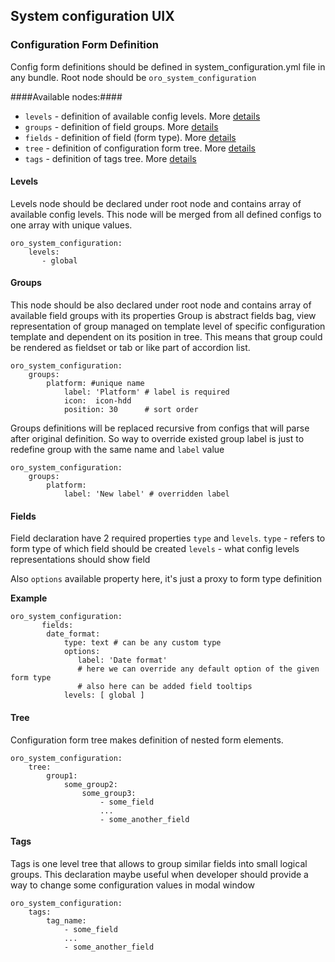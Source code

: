 ## System configuration UIX ##
### Configuration Form Definition ###

Config form definitions should be defined in system_configuration.yml file in any bundle.
Root node should be `oro_system_configuration`

####Available nodes:####
- `levels`    - definition of available config levels. More [details](#levels)
- `groups`    - definition of field groups. More [details](#groups)
- `fields`    - definition of field (form type). More [details](#fields)
- `tree`      - definition of configuration form tree. More [details](#tree)
- `tags`      - definition of tags tree. More [details](#tags)

#### Levels
Levels node should be declared under root node and contains array of available config levels.
This node will be merged from all defined configs to one array with unique values.
```
oro_system_configuration:
    levels:
       - global
```
#### Groups
This node should be also declared under root node and contains array of available field groups with its properties
Group is abstract fields bag, view representation of group managed on template level of specific configuration template
and dependent on its position in tree.
This means that group could be rendered as fieldset or tab or like part of accordion list.

```
oro_system_configuration:
    groups:
        platform: #unique name
            label: 'Platform' # label is required
            icon:  icon-hdd
            position: 30      # sort order
```

Groups definitions will be replaced recursive from configs that will parse after original definition.
So way to override existed group label is just to redefine group with the same name and `label` value
```
oro_system_configuration:
    groups:
        platform:
            label: 'New label' # overridden label
```
#### Fields
Field declaration have 2 required properties `type` and `levels`.
`type` - refers to form type of which field should be created
`levels` - what config levels representations should show field

Also `options` available property here, it's just a proxy to form type definition

**Example**
```
oro_system_configuration:
       fields:
        date_format:
            type: text # can be any custom type
            options:
               label: 'Date format'
               # here we can override any default option of the given form type
               # also here can be added field tooltips
            levels: [ global ]
```
#### Tree
Configuration form tree makes definition of nested form elements.
```
oro_system_configuration:
    tree:
        group1:
            some_group2:
                some_group3:
                    - some_field
                    ...
                    - some_another_field
```
#### Tags
Tags is one level tree that allows to group similar fields into small logical groups.
This declaration maybe useful when developer should provide a way to change some configuration values in modal window
```
oro_system_configuration:
    tags:
        tag_name:
            - some_field
            ...
            - some_another_field
```

